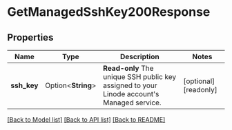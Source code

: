 # GetManagedSshKey200Response

## Properties

Name | Type | Description | Notes
------------ | ------------- | ------------- | -------------
**ssh_key** | Option<**String**> | __Read-only__ The unique SSH public key assigned to your Linode account's Managed service. | [optional][readonly]

[[Back to Model list]](../README.md#documentation-for-models) [[Back to API list]](../README.md#documentation-for-api-endpoints) [[Back to README]](../README.md)


